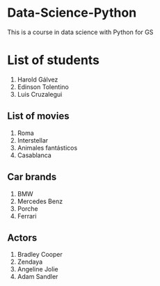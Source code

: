 # Data-Science-Python
This is a course in data science with Python for GS 
# List of students
1. Harold Gálvez
2. Edinson Tolentino
3. Luis Cruzalegui

## List of movies
1. Roma
2. Interstellar
3. Animales fantásticos
4. Casablanca

## Car brands
1. BMW
2. Mercedes Benz
3. Porche
4. Ferrari

## Actors
1. Bradley Cooper
2. Zendaya
3. Angeline Jolie
4. Adam Sandler
